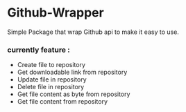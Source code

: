 # Github-Wrapper
Simple Package that wrap Github api to make it easy to use.


### currently feature :
- Create file to repository
- Get downloadable link from repository
- Update file in repository
- Delete file in repository
- Get file content as byte from repository
- Get file content from repository
